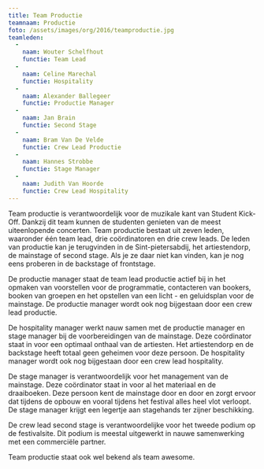 ```yaml
---
title: Team Productie
teamnaam: Productie
foto: /assets/images/org/2016/teamproductie.jpg
teamleden:
  -
    naam: Wouter Schelfhout
    functie: Team Lead
  -
    naam: Celine Marechal
    functie: Hospitality
  -
    naam: Alexander Ballegeer
    functie: Productie Manager
  -
    naam: Jan Brain
    functie: Second Stage
  -
    naam: Bram Van De Velde
    functie: Crew Lead Productie
  -
    naam: Hannes Strobbe
    functie: Stage Manager
  -
    naam: Judith Van Hoorde
    functie: Crew Lead Hospitality
---
```


Team productie is verantwoordelijk voor de muzikale kant van Student Kick-Off. Dankzij dit team kunnen de studenten genieten van de meest uiteenlopende concerten. Team productie bestaat uit zeven leden, waaronder één team lead, drie coördinatoren en drie crew leads. De leden van productie kan je terugvinden in de Sint-pietersabdij, het artiestendorp, de mainstage of second stage. Als je ze daar niet kan vinden, kan je nog eens proberen in de backstage of frontstage.


De productie manager staat de team lead productie actief bij in het opmaken van voorstellen voor de programmatie, contacteren van bookers, booken van groepen en het opstellen van een licht - en geluidsplan voor de mainstage. De productie manager wordt ook nog bijgestaan door een crew lead productie.


De hospitality manager werkt nauw samen met de productie manager en stage manager bij de voorbereidingen van de mainstage. Deze coördinator staat in voor een optimaal onthaal van de artiesten. Het artiestendorp en de backstage heeft totaal geen geheimen voor deze persoon. De hospitality manager wordt ook nog bijgestaan door een crew lead hospitality.


De stage manager is verantwoordelijk voor het management van de mainstage. Deze coördinator staat in voor al het materiaal en de draaiboeken. Deze persoon kent de mainstage door en door en zorgt ervoor dat tijdens de opbouw en vooral tijdens het festival alles heel vlot verloopt. De stage manager krijgt een legertje aan stagehands ter zijner beschikking.


De crew lead second stage is verantwoordelijke voor het tweede podium op de festivalsite. Dit podium is meestal uitgewerkt in nauwe samenwerking met een commerciële partner.


Team productie staat ook wel bekend als team awesome.
